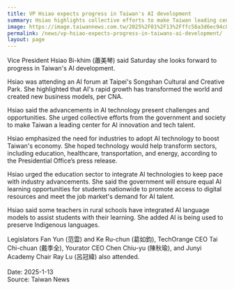 ```yaml
---
title: VP Hsiao expects progress in Taiwan's AI development
summary: Hsiao highlights collective efforts to make Taiwan leading center for AI innovation and tech talent
image: https://image.taiwannews.com.tw/2025%2F01%2F13%2Fffc58a3d6ec94c8d83ffb8ed4c7cdcd1.jpg
permalink: /news/vp-hsiao-expects-progress-in-taiwans-ai-development/
layout: page
---
```


Vice President Hsiao Bi-khim (蕭美琴) said Saturday she looks forward to progress in Taiwan's AI development.

Hsiao was attending an AI forum at Taipei's Songshan Cultural and Creative Park. She highlighted that AI's rapid growth has transformed the world and created new business models, per CNA.

Hsiao said the advancements in AI technology present challenges and opportunities. She urged collective efforts from the government and society to make Taiwan a leading center for AI innovation and tech talent.

Hsiao emphasized the need for industries to adopt AI technology to boost Taiwan's economy. She hoped technology would help transform sectors, including education, healthcare, transportation, and energy, according to the Presidential Office’s press release.

Hsiao urged the education sector to integrate AI technologies to keep pace with industry advancements. She said the government will ensure equal AI learning opportunities for students nationwide to promote access to digital resources and meet the job market's demand for AI talent.

Hsiao said some teachers in rural schools have integrated AI language models to assist students with their learning. She added AI is being used to preserve Indigenous languages.

Legislators Fan Yun (范雲) and Ke Ru-chun (葛如鈞), TechOrange CEO Tai Chi-chuan (戴季全), Yourator CEO Chen Chiu-yu (陳秋瑜), and Junyi Academy Chair Ray Lu (呂冠緯) also attended.
<br/>
<br/>
Date: 2025-1-13
<br/>
Source: Taiwan News
